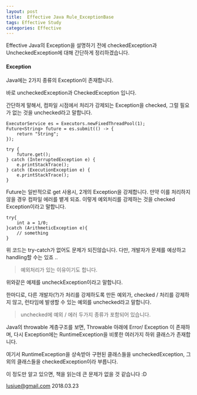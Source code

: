 ```yaml
---
layout: post
title:  Effective Java Rule_ExceptionBase 
tags: Effective Study 
categories: Effective
---   
```


Effective Java의 Exception을 설명하기 전에 checkedException과 UncheckedException에 대해 간단하게 정리하겠습니다.

#### Exception

Java에는 2가지 종류의 Exception이 존재합니다. 

바로 uncheckedException과 CheckedException 입니다.

간단하게 말해서, 컴파일 시점에서 처리가 강제되는 Exception을 checked, 그럴 필요가 없는 것을 unchecked라고 말합니다.   

    ExecutorService es = Executors.newFixedThreadPool(1);
    Future<String> future = es.submit(() -> {
        return "String";
    });

    try {
        future.get();
    } catch (InterruptedException e) {
        e.printStackTrace();
    } catch (ExecutionException e) {
        e.printStackTrace();
    }

Future는 일반적으로 get 사용시, 2개의 Exception을 강제합니다. 만약 이를 처리하지 않을 경우 컴파일 에러를 뱉게 되죠.
이렇게 예외처리를 강제하는 것을 checked Exception이라고 말합니다.

    try{
        int a = 1/0;
    }catch (ArithmeticException e){
        // something 
    }

위 코드는 try-catch가 없어도 문제가 되진않습니다.
다만, 개발자가 문제를 예상하고 handling할 수는 있죠 ..

> 예외처리가 있는 이유이기도 합니다. 

위와같은 예제를 uncheckException이라고 말합니다.  

한마디로, 다른 개발자(?)가 처리를 강제하도록 만든 예외가, checked / 처리를 강제하지 않고, 런타임에 발생할 수 있는 예외를 unchecked라고 말합니다.  

> unchecked에 예외 / 에러 두가지 종류가 포함되어 있습니다.

Java의 throwable 계층구조를 보면, Throwable 아래에 Error/ Exception 이 존재하며, 다시 Exception에는 RuntimeException을 비롯한 여러가지 하위 클래스가 존재합니다.

여기서 RuntimeException을 상속받아 구현된 클래스들을 uncheckedException, 그 외의 클래스들을 checkedException이라 부릅니다. 


이 정도만 알고 있으면, 책을 읽는데 큰 문제가 없을 것 같습니다 :D


lusiue@gmail.com
2018.03.23


